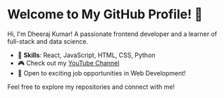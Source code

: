 # Welcome to My GitHub Profile! 👋

Hi, I'm Dheeraj Kumar! A passionate frontend developer and a learner of full-stack and data science. 

- 🌟 **Skills**: React, JavaScript, HTML, CSS, Python
- 🎮 Check out my [YouTube Channel](https://www.youtube.com/@Dheeraj_player)
- 💼 Open to exciting job opportunities in Web Development!

Feel free to explore my repositories and connect with me!
